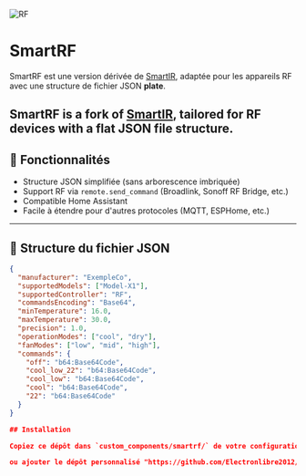 


![RF](https://github.com/user-attachments/assets/95b5dfa9-f58b-4ff1-9496-08268a6b96a2)

# SmartRF

SmartRF est une version dérivée de [SmartIR](https://github.com/smartHomeHub/SmartIR), adaptée pour les appareils RF avec une structure de fichier JSON **plate**.

SmartRF is a fork of [SmartIR](https://github.com/smartHomeHub/SmartIR), tailored for RF devices with a **flat** JSON file structure.
---

## 🔧 Fonctionnalités

- Structure JSON simplifiée (sans arborescence imbriquée)
- Support RF via `remote.send_command` (Broadlink, Sonoff RF Bridge, etc.)
- Compatible Home Assistant
- Facile à étendre pour d'autres protocoles (MQTT, ESPHome, etc.)

---

## 📁 Structure du fichier JSON

```json
{
  "manufacturer": "ExempleCo",
  "supportedModels": ["Model-X1"],
  "supportedController": "RF",
  "commandsEncoding": "Base64",
  "minTemperature": 16.0,
  "maxTemperature": 30.0,
  "precision": 1.0,
  "operationModes": ["cool", "dry"],
  "fanModes": ["low", "mid", "high"],
  "commands": {
    "off": "b64:Base64Code",
    "cool_low_22": "b64:Base64Code",
    "cool_low": "b64:Base64Code",
    "cool": "b64:Base64Code",
    "22": "b64:Base64Code"
  }
}

## Installation

Copiez ce dépôt dans `custom_components/smartrf/` de votre configuration Home Assistant.

ou ajouter le dépôt personnalisé "https://github.com/Electronlibre2012/SmartRF" dans HACS
